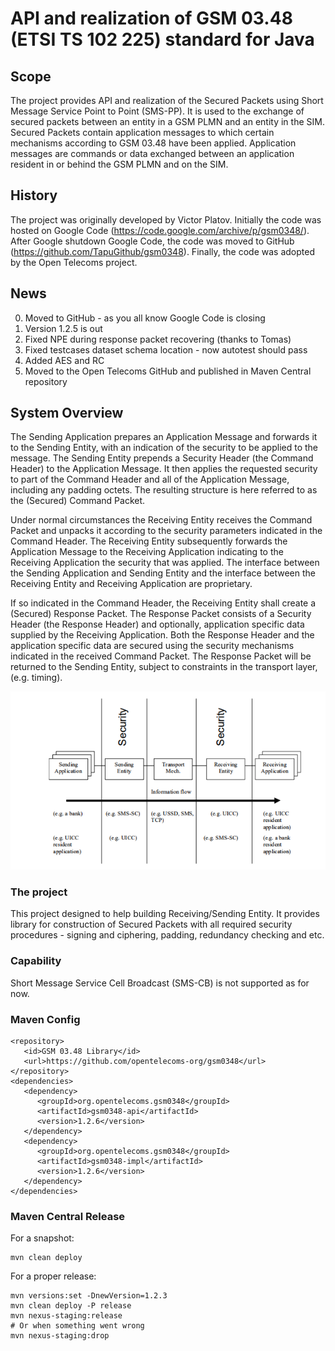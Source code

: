 # API and realization of GSM 03.48 (ETSI TS 102 225) standard for Java
## Scope
The project provides API and realization of the Secured Packets using Short Message Service Point to Point (SMS-PP). It is used to the exchange of secured packets between an entity in a GSM PLMN and an entity in the SIM. Secured Packets contain application messages to which certain mechanisms according to GSM 03.48 have been applied.
Application messages are commands or data exchanged between an application resident in or behind the GSM PLMN and on the SIM.

## History
The project was originally developed by Victor Platov. Initially the code was hosted on Google Code (https://code.google.com/archive/p/gsm0348/). After Google shutdown Google Code, the code was moved to GitHub (https://github.com/TapuGithub/gsm0348).
Finally, the code was adopted by the Open Telecoms project.

## News

0. Moved to GitHub - as you all know Google Code is closing
0. Version 1.2.5 is out
0. Fixed NPE during response packet recovering (thanks to Tomas)
0. Fixed testcases dataset schema location - now autotest should pass
0. Added AES and RC
0. Moved to the Open Telecoms GitHub and published in Maven Central repository

## System Overview

The Sending Application prepares an Application Message and forwards it to the Sending Entity, with an indication of the security to be applied to the message. The Sending Entity prepends a Security Header (the Command Header) to the Application Message. It then applies the requested security to part of the Command Header and all of the Application Message, including any padding octets. The resulting structure is here referred to as the (Secured) Command Packet.

Under normal circumstances the Receiving Entity receives the Command Packet and unpacks it according to the security parameters indicated in the Command Header. The Receiving Entity subsequently forwards the Application Message to the Receiving Application indicating to the Receiving Application the security that was applied. The interface between the Sending Application and Sending Entity and the interface between the Receiving Entity and Receiving Application are proprietary.

If so indicated in the Command Header, the Receiving Entity shall create a (Secured) Response Packet. The Response Packet consists of a Security Header (the Response Header) and optionally, application specific data supplied by the Receiving Application. Both the Response Header and the application specific data are secured using the security mechanisms indicated in the received Command Packet. The Response Packet will be returned to the Sending Entity, subject to constraints in the transport layer, (e.g. timing).

![System overview](/resources/system-overview.png?raw=true "System overview")

### The project
This project designed to help building Receiving/Sending Entity. It provides library for construction of Secured Packets with all required security procedures - signing and ciphering, padding, redundancy checking and etc.

### Capability
Short Message Service Cell Broadcast (SMS-CB) is not supported as for now.

### Maven Config
```
<repository>
   <id>GSM 03.48 Library</id>
   <url>https://github.com/opentelecoms-org/gsm0348</url>
</repository>
<dependencies>
   <dependency>
      <groupId>org.opentelecoms.gsm0348</groupId>
      <artifactId>gsm0348-api</artifactId>
      <version>1.2.6</version>
   </dependency>
   <dependency>
      <groupId>org.opentelecoms.gsm0348</groupId>
      <artifactId>gsm0348-impl</artifactId>
      <version>1.2.6</version>
   </dependency>
</dependencies>
```

### Maven Central Release
For a snapshot:
```
mvn clean deploy
```
For a proper release:
```
mvn versions:set -DnewVersion=1.2.3
mvn clean deploy -P release
mvn nexus-staging:release
# Or when something went wrong
mvn nexus-staging:drop
```